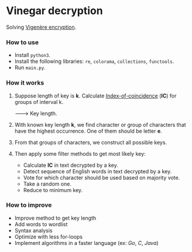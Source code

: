 # Vinegar decryption

Solving [Vigenère encryption](https://en.wikipedia.org/wiki/Vigen%C3%A8re_cipher]).

### How to use

* Install `python3`.
* Install the following libraries: `re`, `colorama`, `collections`, `functools`.
* Run `main.py`.

### How it works

1. Suppose length of key is __k__. Calculate [Index-of-coincidence](https://en.wikipedia.org/wiki/Index_of_coincidence) (__IC__) for groups of interval k.

    ---> Key length.

2. With known key length __k__, we find character or group of characters that have the highest occurrence. One of them should be letter __e__.
    
3. From that groups of characters, we construct all possible keys.

4. Then apply some filter methods to get most likely key:

    * Calculate __IC__ in text decrypted by a key.
    * Detect sequence of English words in text decrypted by a key.
    * Vote for which character should be used based on majority vote.
    * Take a random one.
    * Reduce to minimum key.

### How to improve

* Improve method to get key length
* Add words to wordlist
* Syntax analysis
* Optimize with less for-loops
* Implement algorithms in a faster language (ex: _Go_, _C_, _Java_)
